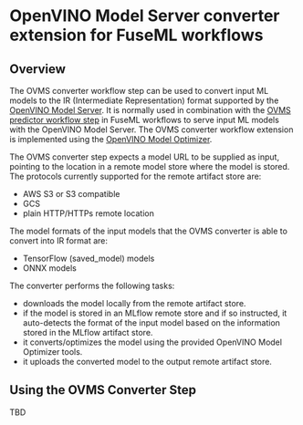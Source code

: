 # OpenVINO Model Server converter extension for FuseML workflows

## Overview

The OVMS converter workflow step can be used to convert input ML models to the IR (Intermediate Representation) format supported by the [OpenVINO Model Server](https://docs.openvino.ai/latest/openvino_docs_ovms.html). It is normally used in combination with the [OVMS predictor workflow step](ovms-predictor.md) in FuseML workflows to serve input ML models with the OpenVINO Model Server. The OVMS converter workflow extension is implemented using the [OpenVINO Model Optimizer](https://docs.openvino.ai/latest/openvino_docs_MO_DG_Deep_Learning_Model_Optimizer_DevGuide.html).

The OVMS converter step expects a model URL to be supplied as input, pointing to the location in a remote model store where the model is stored. The protocols currently supported for the remote artifact store are: 

- AWS S3 or S3 compatible
- GCS
- plain HTTP/HTTPs remote location

The model formats of the input models that the OVMS converter is able to convert into IR format are:

- TensorFlow (saved_model) models
- ONNX models

The converter performs the following tasks:

- downloads the model locally from the remote artifact store.
- if the model is stored in an MLflow remote store and if so instructed, it auto-detects the format of the input model based on the information stored in the MLflow artifact store.
- it converts/optimizes the model using the provided OpenVINO Model Optimizer tools.
- it uploads the converted model to the output remote artifact store.

## Using the OVMS Converter Step

TBD

